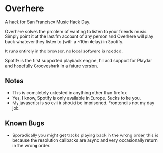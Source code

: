Overhere
=========

A hack for San Francisco Music Hack Day.

Overhere solves the problem of wanting to listen to your friends music. Simply
point it at the last.fm account of any person and Overhere will play back whatever
they listen to (with a ~10m delay) in Spotify.

It runs entirely in the browser, no local software is needed.

Spotify is the first supported playback engine, I'll add support for Playdar and
hopefully Grooveshark in a future version.

Notes
-----

* This is completely untested in anything other than firefox.
* Yes, I know, Spotify is only available in Europe. Sucks to be you.
* My javascript is so evil it should be imprisoned. Frontend is not my day job.

Known Bugs
----------

* Sporadically you might get tracks playing back in the wrong order, this is because the resolution callbacks are async and very occasionally return in the wrong order.
